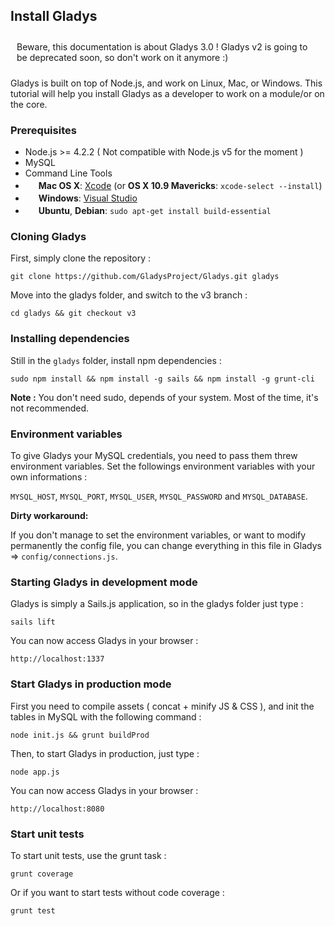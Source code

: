 ## Install Gladys

<div class="alert alert-info" role="alert" style="padding: 10px;">Beware, this documentation is about Gladys 3.0 ! Gladys v2 is going to be deprecated soon, so don't work on it anymore :)</div>


Gladys is built on top of Node.js, and work on Linux, Mac, or Windows. This tutorial will help you install Gladys as a developer to work on a module/or on the core. 

### Prerequisites

- Node.js >= 4.2.2 ( Not compatible with Node.js v5 for the moment )
- MySQL
- Command Line Tools
 - <img src="https://developer.gladysproject.com/assets/images/documentation/apple.gif" height="17">&nbsp;**Mac OS X**: [Xcode](https://itunes.apple.com/us/app/xcode/id497799835?mt=12) (or **OS X 10.9 Mavericks**: `xcode-select --install`)
 - <img src="https://developer.gladysproject.com/assets/images/documentation/windows.jpg" height="17">&nbsp;**Windows**: [Visual Studio](http://www.visualstudio.com/downloads/download-visual-studio-vs#d-express-windows-8)
 - <img src="https://developer.gladysproject.com/assets/images/documentation/ubuntu.jpg" height="17">&nbsp;**Ubuntu**, **Debian**: `sudo apt-get install build-essential`

### Cloning Gladys

First, simply clone the repository : 

```
git clone https://github.com/GladysProject/Gladys.git gladys
```

Move into the gladys folder, and switch to the v3 branch :

```
cd gladys && git checkout v3
```


### Installing dependencies

Still in the `gladys` folder, install npm dependencies : 

```
sudo npm install && npm install -g sails && npm install -g grunt-cli
``` 

**Note :** You don't need sudo, depends of your system. Most of the time, it's not recommended.

### Environment variables

To give Gladys your MySQL credentials, you need to pass them threw environment variables. Set the followings environment variables with your own informations :

`MYSQL_HOST`, `MYSQL_PORT`, `MYSQL_USER`, `MYSQL_PASSWORD` and `MYSQL_DATABASE`.

**Dirty workaround:**

If you don't manage to set the environment variables, or want to modify permanently the config file, you can change everything in this file in Gladys => `config/connections.js`.


### Starting Gladys in development mode

Gladys is simply a Sails.js application, so in the gladys folder just type : 

```
sails lift
```

You can now access Gladys in your browser :

```
http://localhost:1337
```

### Start Gladys in production mode


First you need to compile assets ( concat + minify JS & CSS ), and init the tables in MySQL with the following command : 

```
node init.js && grunt buildProd
```

Then, to start Gladys in production, just type : 

```
node app.js
```

You can now access Gladys in your browser : 

```
http://localhost:8080
```


### Start unit tests

To start unit tests, use the grunt task :

```
grunt coverage
```

Or if you want to start tests without code coverage : 

```
grunt test
```
